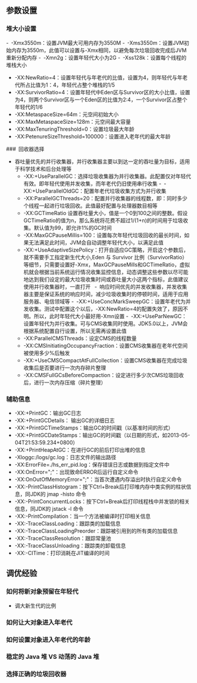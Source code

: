 ## 参数设置

### 堆大小设置 
- -Xmx3550m：设置JVM最大可用内存为3550M
- -Xms3550m：设置JVM初始内存为3550m，此值可以设置与-Xmx相同，以避免每次垃圾回收完成后JVM重新分配内存
- -Xmn2g：设置年轻代大小为2G
- -Xss128k：设置每个线程的堆栈大小
- -XX:NewRatio=4：设置年轻代与年老代的比值，设置为4，则年轻代与年老代所占比值为1：4，年轻代占整个堆栈的1/5 
- -XX:SurvivorRatio=4：设置年轻代中Eden区与Survivor区的大小比值，设置为4，则两个Survivor区与一个Eden区的比值为2:4，一个Survivor区占整个年轻代的1/6 
- -XX:MetaspaceSize=64m：元空间初始大小
- -XX:MaxMetaspaceSize=128m：元空间最大容量
- -XX:MaxTenuringThreshold=0：设置垃圾最大年龄  
- -XX:PetenureSizeThreshold=100000：设置进入老年代的最大年龄

### 回收器选择 
- 吞吐量优先的并行收集器，并行收集器主要以到达一定的吞吐量为目标，适用于科学技术和后台处理等
    - -XX:+UseParallelGC：选择垃圾收集器为并行收集器。此配置仅对年轻代有效。即年轻代使用并发收集，而年老代仍旧使用串行收集
    - -XX:+UseParallelOldGC：配置年老代垃圾收集方式为并行收集 
    - -XX:ParallelGCThreads=20：配置并行收集器的线程数，即：同时多少个线程一起进行垃圾回收。此值最好配置与处理器数目相等
    - -XX:GCTimeRatio
    设置吞吐量大小，值是一个0到100之间的整数。假设GCTimeRatio的值为n，那么系统将花费不超过1/(1+n)的时间用于垃圾收集。默认值为99，即允许1%的GC时间
    - -XX:MaxGCPauseMillis=100：设置每次年轻代垃圾回收的最长时间，如果无法满足此时间，JVM会自动调整年轻代大小，以满足此值
    - -XX:+UseAdaptiveSizePolicy：打开自适应GC策略，开启这个参数后，就不需要手工指定新生代大小,Eden 与 Survivor 比例（SurvivorRatio）等细节，只需要设置好-Xmx，MaxGCPauseMills和GCTimeRatio，虚拟机就会根据当前系统运行情况收集监控信息，动态调整这些参数以尽可能地达到我们设定的最大垃圾收集时间或吞吐量大小这两个指标，此值建议使用并行收集器时，一直打开 
- 响应时间优先的并发收集器，并发收集器主要是保证系统的响应时间，减少垃圾收集时的停顿时间，适用于应用服务器、电信领域等
    - -XX:+UseConcMarkSweepGC：设置年老代为并发收集。测试中配置这个以后，-XX:NewRatio=4的配置失效了，原因不明。所以，此时年轻代大小最好用-Xmn设置
    - -XX:+UseParNewGC：设置年轻代为并行收集。可与CMS收集同时使用。JDK5.0以上，JVM会根据系统配置自行设置，所以无需再设置此值
	- -XX:ParallelCMSThreads：设定CMS的线程数量
	- -XX:CMSInitiatingOccupancyFraction：设置CMS收集器在老年代空间被使用多少%后触发
	- -XX:+UseCMSCompactAtFullCollection：设置CMS收集器在完成垃圾收集后是否要进行一次内存碎片整理
	- -XX:CMSFullGCsBeforeCompaction：设定进行多少次CMS垃圾回收后，进行一次内存压缩（碎片整理）

### 辅助信息 
- -XX:+PrintGC：输出GC日志
- -XX:+PrintGCDetails： 输出GC的详细日志
- -XX:+PrintGCTimeStamps：输出GC的时间戳（以基准时间的形式）
- -XX:+PrintGCDateStamps：输出GC的时间戳（以日期的形式，如2013-05-04T21:53:59.234+0800）
- -XX:+PrintHeapAtGC：在进行GC的前后打印出堆的信息
- -Xloggc:/logs/gc.log：日志文件的输出路径
- -XX:ErrorFile=./hs_err_pid.log：保存错误日志或数据到指定文件中
- -XX:OnError=";"：出现致命ERROR后运行自定义命令
- -XX:OnOutOfMemoryError=";"：当首次遭遇内存溢出时执行自定义命令
- -XX:-PrintClassHistogram：按下Ctrl+Break后打印堆内存中类实例的柱状信息，同JDK的 jmap -histo 命令
- -XX:-PrintConcurrentLocks：按下Ctrl+Break后打印线程栈中并发锁的相关信息，同JDK的 jstack -l 命令
- -XX:-PrintCompilation：当一个方法被编译时打印相关信息
- -XX:-TraceClassLoading：跟踪类的加载信息
- -XX:-TraceClassLoadingPreorder：跟踪被引用到的所有类的加载信息
- -XX:-TraceClassResolution：跟踪常量池
- -XX:-TraceClassUnloading：跟踪类的卸载信息
- -XX:-CITime：打印消耗在JIT编译的时间

## 调优经验

### 如何将新对象预留在年轻代
- 调大新生代的比例

### 如何让大对象进入年老代

### 如何设置对象进入年老代的年龄

### 稳定的 Java 堆 VS 动荡的 Java 堆

### 选择正确的垃圾回收器